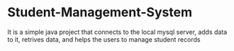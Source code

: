 # Student-Management-System
It is a simple java project that connects to the local mysql server, adds data to it, retrives data, and helps the users to manage student records
